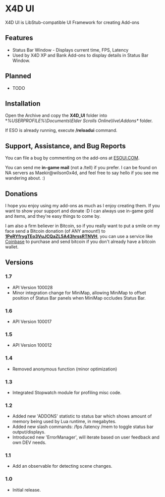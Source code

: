 # X4D **UI**

X4D UI is LibStub-compatible UI Framework for creating Add-ons

## Features

- Status Bar Window - Displays current time, FPS, Latency
- Used by X4D XP and Bank Add-ons to display details in Status Bar Window.

## Planned

- TODO

## Installation

Open the Archive and copy the **X4D_UI** folder into **%USERPROFILE%\Documents\Elder Scrolls Online\live\Addons\** folder.

If ESO is already running, execute **/reloadui** command.


## Support, Assistance, and Bug Reports

You can file a bug by commenting on the add-ons at <a href="http://www.esoui.com/downloads/author-4678.html">ESOUI.COM</a>.

You can send me **in-game mail** (not a /tell) if you prefer. I can be found on NA 
servers as Maekir@wilson0x4d, and feel free to say hello if you see me wandering 
about. :)


## Donations

I hope you enjoy using my add-ons as much as I enjoy creating them. If you want to show 
your support and donate :D I can always use in-game gold and items, and they're easy 
things to come by.

I am also a firm believer in Bitcoin, so if you really want to put a smile on my face 
send a Bitcoin donation (of ANY amount!) to <b><a href="bitcoin:1PeRYfrygTEo3VuJCQaZL5A43hrssRTNVH">1PeRYfrygTEo3VuJCQaZL5A43hrssRTNVH</a></b>,
you can use a service like <a href="https://www.coinbase.com">Coinbase</a> to purchase 
and send bitcoin if you don't already have a bitcoin wallet.


## Versions

### 1.7

- API Version 100028
- Minor integration change for MiniMap, allowing MiniMap to offset position of Status Bar panels when MiniMap occludes Status Bar.

### 1.6

- API Version 100017

### 1.5

- API Version 100012

### 1.4

- Removed anonymous function (minor optimization)

### 1.3

- Integrated Stopwatch module for profiling misc code.

### 1.2

- Added new 'ADDONS' statistic to status bar which shows amount of memory being used by Lua runtime, in megabytes.
- Added new slash commands: /fps /latency /mem to toggle status bar output/displays.
- Introduced new 'ErrorManager', will iterate based on user feedback and own DEV needs.

### 1.1 

- Add an observable for detecting scene changes.

### 1.0

- Initial release.

